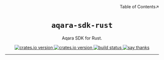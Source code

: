 <div align=right>Table of Contents↗️</div>

<h1 align=center><code>aqara-sdk-rust</code></h1>

<p align=center>Aqara SDK for Rust.</p>

<div align=center>
  <a href="https://crates.io/crates/aqara">
    <img src="https://img.shields.io/crates/v/aqara.svg" alt="crates.io version">
  </a>
  <a href="https://crates.io/crates/aqara-sdk-rust">
    <img src="https://img.shields.io/github/repo-size/lvillis/aqara-sdk-rust?style=flat-square&color=328657" alt="crates.io version">
  </a>
  <a href="https://github.com/lvillis/aqara-sdk-rust/actions">
    <img src="https://github.com/lvillis/aqara-sdk-rust/actions/workflows/ci.yaml/badge.svg" alt="build status">
  </a>
  <a href="mailto:lvillis@outlook.com?subject=Thanks%20for%20aqara-sdk-rust!">
    <img src="https://img.shields.io/badge/Say%20Thanks-!-1EAEDB.svg" alt="say thanks">
  </a>
</div>


---
